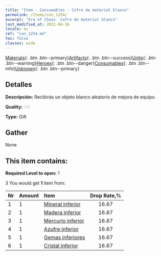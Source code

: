 ```yaml
---
title: "Item - Consumables - Cofre de material blanco"
permalink: /Items/con_1254/
excerpt: "Era of Chaos  Cofre de material blanco"
last_modified_at: 2021-04-16
locale: es
ref: "con_1254.md"
toc: false
classes: wide
---
```

 [Materials](/es/Items/){: .btn .btn--primary}[Artifacts](/es/Items/Artifacts/){: .btn .btn--success}[Units](/es/Items/Units/){: .btn .btn--warning}[Heroes](/es/Items/Heroes/){: .btn .btn--danger}[Consumables](/es/Items/Consumables/){: .btn .btn--info}[Unknown](/es/Items/Unknown/){: .btn .btn--primary}

## Detalles
 **Descripción:** Recibirás un objeto blanco aleatorio de mejora de equipo.

 **Quality:** <span style="color: #C0C0C0">OK</span>

 **Type:** Gift

## Gather

  None

## This item contains:

 **Required Level to open:** 1

 3 You would get **1** item  from:

  | Nr | Amount |     Item    | Drop Rate,% |
  |:---|:-------|:------------|:---------:|
  | 1 | 1 | [Mineral inferior](/es/Items/mat_1/) | 16.67 | 
  | 2 | 1 | [Madera inferior](/es/Items/mat_1/) | 16.67 | 
  | 3 | 1 | [Mercurio inferior](/es/Items/mat_2/) | 16.67 | 
  | 4 | 1 | [Azufre inferior](/es/Items/mat_3/) | 16.67 | 
  | 5 | 1 | [Gemas inferiores](/es/Items/mat_4/) | 16.67 | 
  | 6 | 1 | [Cristal inferior](/es/Items/mat_5/) | 16.67 | 
